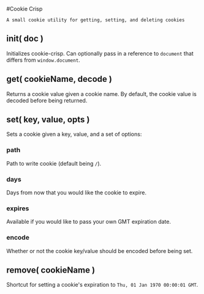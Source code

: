 #Cookie Crisp

`A small cookie utility for getting, setting, and deleting cookies`

## init( doc )
Initializes cookie-crisp. Can optionally pass in a reference to `document` that differs from `window.document`.

## get( cookieName, decode )
Returns a cookie value given a cookie name. By default, the cookie value is decoded before being returned.

## set( key, value, opts )
Sets a cookie given a key, value, and a set of options:

### path
Path to write cookie (default being `/`).

### days
Days from now that you would like the cookie to expire.

### expires
Available if you would like to pass your own GMT expiration date.

### encode
Whether or not the cookie key/value should be encoded before being set.

## remove( cookieName )
Shortcut for setting a cookie's expiration to `Thu, 01 Jan 1970 00:00:01 GMT`.
